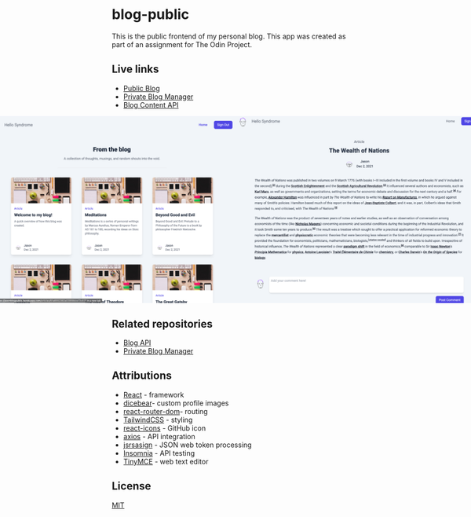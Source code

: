 # blog-public

This is the public frontend of my personal blog. This app was created as part of an assignment for The Odin Project.

## Live links

- [Public Blog](https://jasonblogpublic.herokuapp.com/articles)
- [Private Blog Manager](https://secret-springs-08504.herokuapp.com/signin)
- [Blog Content API](https://vast-beyond-74815.herokuapp.com/articles)

<p style="display: flex; justify-content: center; align-items: center;">
  <img src="./src/readme_images/home.png" width="600" title="hover text">
  <br />
  <img src="./src/readme_images/article.png" width="600" title="hover text">
</p>

## Related repositories

- [Blog API](https://github.com/Atlas-1510/blog-api)
- [Private Blog Manager](https://github.com/Atlas-1510/blog-cms)

## Attributions

- [React](https://reactjs.org/) - framework
- [dicebear](https://avatars.dicebear.com)- custom profile images
- [react-router-dom](https://v5.reactrouter.com/web/guides/quick-start)- routing
- [TailwindCSS](https://tailwindcss.com) - styling
- [react-icons](https://react-icons.github.io/react-icons/) - GitHub icon
- [axios](https://axios-http.com) - API integration
- [jsrsasign](https://www.npmjs.com/package/jsrsasign) - JSON web token processing
- [Insomnia](https://insomnia.rest) - API testing
- [TinyMCE](https://www.tiny.cloud) - web text editor

## License

[MIT](https://choosealicense.com/licenses/mit/)
